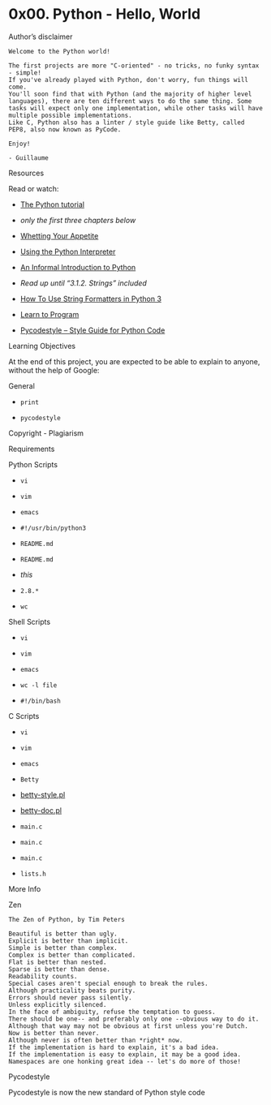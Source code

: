 # 0x00. Python - Hello, World



Author’s disclaimer

```
Welcome to the Python world!

The first projects are more "C-oriented" - no tricks, no funky syntax - simple!
If you've already played with Python, don't worry, fun things will come.
You'll soon find that with Python (and the majority of higher level languages), there are ten different ways to do the same thing. Some tasks will expect only one implementation, while other tasks will have multiple possible implementations.
Like C, Python also has a linter / style guide like Betty, called PEP8, also now known as PyCode.

Enjoy!

- Guillaume
```

Resources

Read or watch:

- [The Python tutorial](/rltoken/JsFCs_NBzMAR7-XPAZ9BoA)



- *only the first three chapters below*



- [Whetting Your Appetite](/rltoken/kifRlLG2iMX5AZiW8lrCMg)



- [Using the Python Interpreter](/rltoken/RVpfAuagCo9SdfYeoHd6jg)



- [An Informal Introduction to Python](/rltoken/bVps0ZPWq7qVZ7vc-eJGTw)



- *Read up until “3.1.2. Strings” included*



- [How To Use String Formatters in Python 3](/rltoken/Ju0J8BxkuPX5yKZctyKfsQ)



- [Learn to Program](/rltoken/szBsJ-Qyig_RrImN7RGlOg)



- [Pycodestyle – Style Guide for Python Code](/rltoken/tgYt-0zVy1T4sDlE9ohxnA)



Learning Objectives

At the end of this project, you are expected to be able to explain to anyone, without the help of Google:

General

- ```print```



- ```pycodestyle```



Copyright - Plagiarism

Requirements

Python Scripts

- ```vi```



- ```vim```



- ```emacs```



- ```#!/usr/bin/python3```



- ```README.md```



- ```README.md```



- *this*



- ```2.8.*```



- ```wc```



Shell Scripts

- ```vi```



- ```vim```



- ```emacs```



- ```wc -l file```



- ```#!/bin/bash```



C Scripts

- ```vi```



- ```vim```



- ```emacs```



- ```Betty```



- [betty-style.pl](https://github.com/alx-tools/Betty/blob/master/betty-style.pl)



- [betty-doc.pl](https://github.com/alx-tools/Betty/blob/master/betty-doc.pl)



- ```main.c```



- ```main.c```



- ```main.c```



- ```lists.h```



More Info

Zen

```
The Zen of Python, by Tim Peters

Beautiful is better than ugly.
Explicit is better than implicit.
Simple is better than complex.
Complex is better than complicated.
Flat is better than nested.
Sparse is better than dense.
Readability counts.
Special cases aren't special enough to break the rules.
Although practicality beats purity.
Errors should never pass silently.
Unless explicitly silenced.
In the face of ambiguity, refuse the temptation to guess.
There should be one-- and preferably only one --obvious way to do it.
Although that way may not be obvious at first unless you're Dutch.
Now is better than never.
Although never is often better than *right* now.
If the implementation is hard to explain, it's a bad idea.
If the implementation is easy to explain, it may be a good idea.
Namespaces are one honking great idea -- let's do more of those!
```

Pycodestyle

Pycodestyle is now the new standard of Python style code





